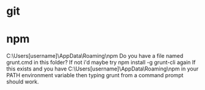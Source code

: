git
===


npm
===
C:\Users[username]\AppData\Roaming\npm
Do you have a file named grunt.cmd in this folder?
If not i'd maybe try npm install -g grunt-cli again
If this exists and you have C:\Users[username]\AppData\Roaming\npm in your PATH environment variable 
then typing grunt from a command prompt should work.

